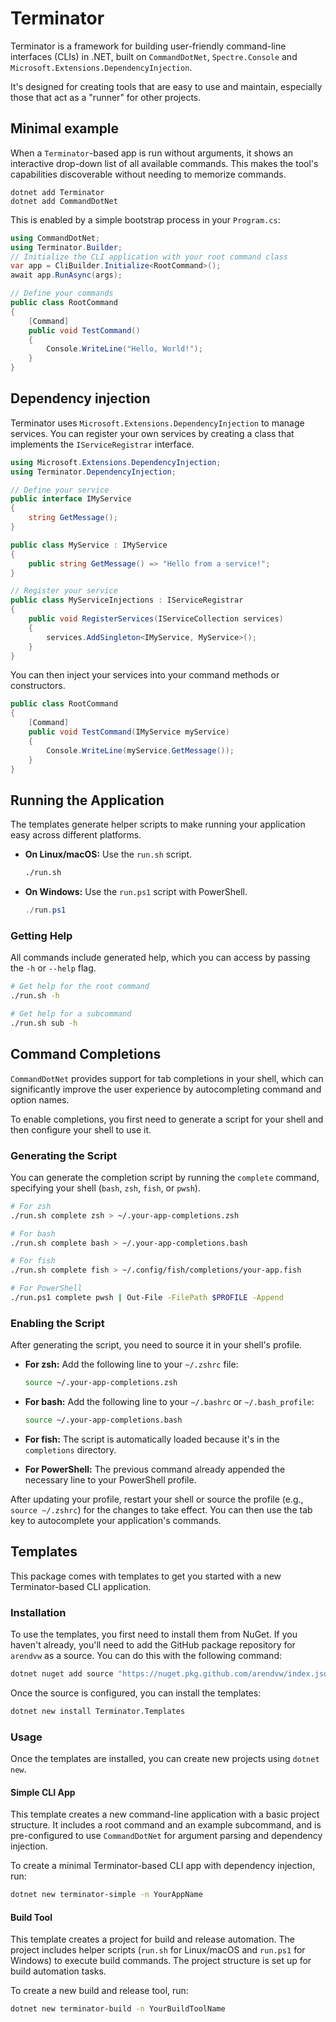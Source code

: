 # Terminator

Terminator is a framework for building user-friendly command-line interfaces (CLIs) in .NET, built on `CommandDotNet`, `Spectre.Console` and `Microsoft.Extensions.DependencyInjection`. 

It's designed for creating tools that are easy to use and maintain, especially those that act as a "runner" for other projects.

## Minimal example

When a `Terminator`-based app is run without arguments, it shows an interactive drop-down list of all available commands. This makes the tool's capabilities discoverable without needing to memorize commands.

```dotnet new console
dotnet add Terminator
dotnet add CommandDotNet
```

This is enabled by a simple bootstrap process in your `Program.cs`:

```csharp
using CommandDotNet;
using Terminator.Builder;
// Initialize the CLI application with your root command class
var app = CliBuilder.Initialize<RootCommand>();
await app.RunAsync(args);

// Define your commands
public class RootCommand
{
    [Command]
    public void TestCommand()
    {
        Console.WriteLine("Hello, World!");
    }
}
```

## Dependency injection

Terminator uses `Microsoft.Extensions.DependencyInjection` to manage services. You can register your own services by creating a class that implements the `IServiceRegistrar` interface.

```csharp
using Microsoft.Extensions.DependencyInjection;
using Terminator.DependencyInjection;

// Define your service
public interface IMyService
{
    string GetMessage();
}

public class MyService : IMyService
{
    public string GetMessage() => "Hello from a service!";
}

// Register your service
public class MyServiceInjections : IServiceRegistrar
{
    public void RegisterServices(IServiceCollection services)
    {
        services.AddSingleton<IMyService, MyService>();
    }
}
```

You can then inject your services into your command methods or constructors.

```csharp
public class RootCommand
{
    [Command]
    public void TestCommand(IMyService myService)
    {
        Console.WriteLine(myService.GetMessage());
    }
}
```

## Running the Application

The templates generate helper scripts to make running your application easy across different platforms.

*   **On Linux/macOS:** Use the `run.sh` script.
    ```bash
    ./run.sh
    ```

*   **On Windows:** Use the `run.ps1` script with PowerShell.
    ```powershell
    ./run.ps1
    ```

### Getting Help

All commands include generated help, which you can access by passing the `-h` or `--help` flag.

```bash
# Get help for the root command
./run.sh -h

# Get help for a subcommand
./run.sh sub -h
```

## Command Completions

`CommandDotNet` provides support for tab completions in your shell, which can significantly improve the user experience by autocompleting command and option names.

To enable completions, you first need to generate a script for your shell and then configure your shell to use it.

### Generating the Script

You can generate the completion script by running the `complete` command, specifying your shell (`bash`, `zsh`, `fish`, or `pwsh`).

```bash
# For zsh
./run.sh complete zsh > ~/.your-app-completions.zsh

# For bash
./run.sh complete bash > ~/.your-app-completions.bash

# For fish
./run.sh complete fish > ~/.config/fish/completions/your-app.fish

# For PowerShell
./run.ps1 complete pwsh | Out-File -FilePath $PROFILE -Append
```

### Enabling the Script

After generating the script, you need to source it in your shell's profile.

*   **For zsh:** Add the following line to your `~/.zshrc` file:
    ```bash
    source ~/.your-app-completions.zsh
    ```

*   **For bash:** Add the following line to your `~/.bashrc` or `~/.bash_profile`:
    ```bash
    source ~/.your-app-completions.bash
    ```

*   **For fish:** The script is automatically loaded because it's in the `completions` directory.

*   **For PowerShell:** The previous command already appended the necessary line to your PowerShell profile.

After updating your profile, restart your shell or source the profile (e.g., `source ~/.zshrc`) for the changes to take effect. You can then use the tab key to autocomplete your application's commands.

## Templates

This package comes with templates to get you started with a new Terminator-based CLI application.

### Installation

To use the templates, you first need to install them from NuGet. If you haven't already, you'll need to add the GitHub package repository for `arendvw` as a source. You can do this with the following command:

```bash
dotnet nuget add source "https://nuget.pkg.github.com/arendvw/index.json" -n "github-arendvw"
```

Once the source is configured, you can install the templates:

```bash
dotnet new install Terminator.Templates
```

### Usage

Once the templates are installed, you can create new projects using `dotnet new`.

#### Simple CLI App

This template creates a new command-line application with a basic project structure. It includes a root command and an example subcommand, and is pre-configured to use `CommandDotNet` for argument parsing and dependency injection.

To create a minimal Terminator-based CLI app with dependency injection, run:

```bash
dotnet new terminator-simple -n YourAppName
```

#### Build Tool

This template creates a project for build and release automation. The project includes helper scripts (`run.sh` for Linux/macOS and `run.ps1` for Windows) to execute build commands. The project structure is set up for build automation tasks.

To create a new build and release tool, run:

```bash
dotnet new terminator-build -n YourBuildToolName
```
